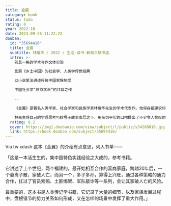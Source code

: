 ```yaml
---
title: 金翼
category: book
status: todo
rating: 0
year: 2022-10
date: 2023-09-26 11:22:22
douban:
  id: "35694416"
  title: 金翼
  subtitle: 林耀华 / 2022 / 生活·读书·新知三联书店
  intro: >-
    别具一格的学术写作文体实验

    比肩《乡土中国》的社会学、人类学传世经典

    以小说笔法讲述传统中国家族制度

    中国社会学“燕京学派”的扛鼎之作

    --

    《金翼》是著名人类学家、社会学家和民族学家林耀华先生的学术代表作。他将在福建农村地区的田野调查和自小的成长经历两相结合，以小说笔法，采用“生命传记”的形式，生动塑造了黄东林和张芬洲等人物。全书特别围绕黄、张两人及其背后的宗族势力展开叙述，融真实的民风民俗于虚构的故事情节，细致入微地描绘了这两个家族从清末至抗日战争时期三十余年的起起落落。经由这一番书写，中国（特别是南方）传统乡土社会的物质和精神世界跃然纸上，举凡吃穿用度、婚丧嫁娶、习俗信仰和地方网络等等，都随着叙事展开次第呈现。

    林先生将自己的学理思考巧妙埋于故事表层之下，用亲切平实的口吻提出了不少令人赞叹的洞见，这样的学术写作即使在今天看来仍极少见。书中从“平衡论”的视角解读中国传统社会的努力，也仍然富有启发意义，称得上是中国社会学“燕京学派”的传世之作。
  rating: 8.2
  cover: https://img1.doubanio.com/view/subject/l/public/s34288018.jpg
  link: https://book.douban.com/subject/35694416/
---
```


Via tw xdash 这本《金翼》的介绍有点意思，列入书单——

「这是一本活生生的，集中国特色实践经验之大成的，参考书籍。

它讲述了上个世纪，两个福建的，最开始相互合作的富商家庭，跨越20年后，一个妻离子散，家破人亡，而另一个，多子多孙，算得上兴旺，通过各种策略的通力合作，扛过了官员索贿、土匪绑架、军队敲诈等一系列，会让其家破人亡的风险。

最重要的，这本书是人类传记学书籍，它记录了大量的细节，以及家族发展过程中，盘根错节的势力关系如何形成，又在怎样的场景中发挥了重大作用。」
